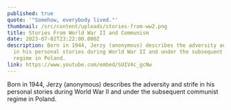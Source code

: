 ```yaml
---
published: true
quote: '"Somehow, everybody lived."'
thumbnail: /src/content/uploads/stories-from-ww2.png
title: Stories From World War II and Communism
date: 2023-07-02T23:22:00.000Z
description: Born in 1944, Jerzy (anonymous) describes the adversity and strife
  in his personal stories during World War II and under the subsequent communist
  regime in Poland.
link: https://www.youtube.com/embed/SUIV4c_gcNw
---
```

Born in 1944, Jerzy (anonymous) describes the adversity and strife in his personal stories during World War II and under the subsequent communist regime in Poland.
